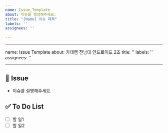 ```yaml
---
name: Issue_Template
about: 이슈를 생성해주세요.
title: "[Name] 이슈 제목"
labels: ''
assignees: ''

---
```


---
name: Issue Template
about: 카테캠 전남대 안드로이드 2조
title: ''
labels: ''
assignees: ''

---


## 🚨 Issue
- 이슈를 설명해주세요.


## ✅ To Do List
- [ ] 할 일1
- [ ] 할 일2
